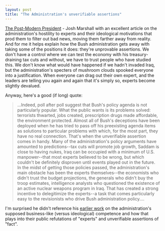 ```yaml
---
layout: post
title: "The Administration's unverifiable assertions"
---
```




<a href="http://www.washingtonmonthly.com/features/2003/0309.marshall.html">The Post-Modern President</a> - Josh Marshall with an excellent article on the administration's hostility to experts and their ideological motivations that prod them to filter out bad news, moving them farther away from reality. And for me it helps explain how the Bush administration gets away with taking some of the positions it does: they're unprovable assertions. We don't have a control where we can test the economy with his treasury-draining tax cuts and without, we have to trust people who have studied this. We don't know what would have happened if we hadn't invaded Iraq, but the administration's specters of mushroom clouds spooked everyone into a justification. When everyone can drag out their own expert, and the leaders are telling you again and again that it's simply so, experts become slightly devalued. 

<p>Anyway, here's a good (if long) quote:</p>

<blockquote>...Indeed, poll after poll suggest that Bush's policy agenda is not particularly popular. What the public wants is its problems solved: terrorists thwarted, jobs created, prescription drugs made affordable, the environment protected. Almost all of Bush's deceptions have been deployed when he has tried to pass off his preexisting agenda items as solutions to particular problems with which, for the most part, they have no real connection. That's when the unverifiable assertion comes in handy. Many of the administration's policy arguments have amounted to predictions--tax cuts will promote job growth, Saddam is close to having nukes, Iraq can be occupied with a minimum of U.S. manpower--that most experts believed to be wrong, but which couldn't be definitely disproven until events played out in the future. In the midst of getting those policies passed, the administration's main obstacle has been the experts themselves--the economists who didn't trust the budget projections, the generals who didn't buy the troop estimates, intelligence analysts who questioned the existence of an active nuclear weapons program in Iraq. That has created a strong incentive to delegitimize the experts--a task that comes particularly easy to the revisionists who drive Bush administration policy....</blockquote>

<p>I'm surprised he didn't reference his <a href="http://www.washingtonmonthly.com/features/2001/0209.marshall.html">earlier work</a> on the administration's supposed business-like (versus ideological) competence and how that plays into their public refutations of "experts" and unverifiable assertions of "fact".</p>


